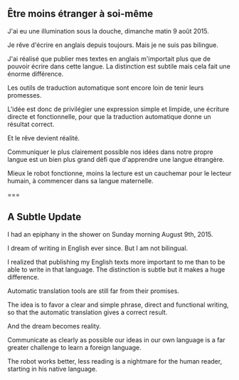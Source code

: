 ## Être moins étranger à soi-même

J'ai eu une illumination sous la douche, dimanche matin 9 août 2015.

Je rêve d'écrire en anglais depuis toujours. Mais je ne suis pas bilingue.

J'ai réalisé que publier mes textes en anglais m'importait plus que de pouvoir écrire dans cette langue. La distinction est subtile mais cela fait une énorme différence.

Les outils de traduction automatique sont encore loin de tenir leurs promesses.

L'idée est donc de privilégier une expression simple et limpide, une écriture directe et fonctionnelle, pour que la traduction automatique donne un résultat correct.

Et le rêve devient réalité.

Communiquer le plus clairement possible nos idées dans notre propre langue est un bien plus grand défi que d'apprendre une langue étrangère.

Mieux le robot fonctionne, moins la lecture est un cauchemar pour le lecteur humain, à commencer dans sa langue maternelle.

===

## A Subtle Update

I had an epiphany in the shower on Sunday morning August 9th, 2015.

I dream of writing in English ever since. But I am not bilingual.

I realized that publishing my English texts more important to me than to be able to write in that language. The distinction is subtle but it makes a huge difference.

Automatic translation tools are still far from their promises.

The idea is to favor a clear and simple phrase, direct and functional writing, so that the automatic translation gives a correct result.

And the dream becomes reality.

Communicate as clearly as possible our ideas in our own language is a far greater challenge to learn a foreign language.

The robot works better, less reading is a nightmare for the human reader, starting in his native language.